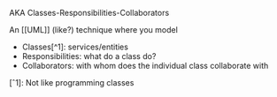 AKA Classes-Responsibilities-Collaborators

An [[UML]] (like?) technique where you model

- Classes[^1]: services/entities
- Responsibilities: what do a class do?
- Collaborators: with whom does the individual class collaborate with

[ˆ1]: Not like programming classes